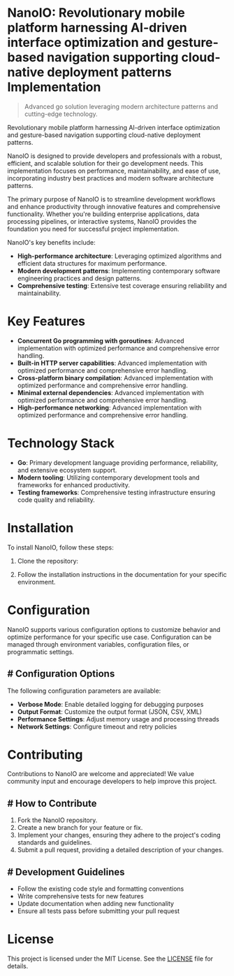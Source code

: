 <!-- fallback_NanoIO_20250802203345_71027 -->

# NanoIO: Revolutionary mobile platform harnessing AI-driven interface optimization and gesture-based navigation supporting cloud-native deployment patterns Implementation
> Advanced go solution leveraging modern architecture patterns and cutting-edge technology.

Revolutionary mobile platform harnessing AI-driven interface optimization and gesture-based navigation supporting cloud-native deployment patterns.

NanoIO is designed to provide developers and professionals with a robust, efficient, and scalable solution for their go development needs. This implementation focuses on performance, maintainability, and ease of use, incorporating industry best practices and modern software architecture patterns.

The primary purpose of NanoIO is to streamline development workflows and enhance productivity through innovative features and comprehensive functionality. Whether you're building enterprise applications, data processing pipelines, or interactive systems, NanoIO provides the foundation you need for successful project implementation.

NanoIO's key benefits include:

* **High-performance architecture**: Leveraging optimized algorithms and efficient data structures for maximum performance.
* **Modern development patterns**: Implementing contemporary software engineering practices and design patterns.
* **Comprehensive testing**: Extensive test coverage ensuring reliability and maintainability.

# Key Features

* **Concurrent Go programming with goroutines**: Advanced implementation with optimized performance and comprehensive error handling.
* **Built-in HTTP server capabilities**: Advanced implementation with optimized performance and comprehensive error handling.
* **Cross-platform binary compilation**: Advanced implementation with optimized performance and comprehensive error handling.
* **Minimal external dependencies**: Advanced implementation with optimized performance and comprehensive error handling.
* **High-performance networking**: Advanced implementation with optimized performance and comprehensive error handling.

# Technology Stack

* **Go**: Primary development language providing performance, reliability, and extensive ecosystem support.
* **Modern tooling**: Utilizing contemporary development tools and frameworks for enhanced productivity.
* **Testing frameworks**: Comprehensive testing infrastructure ensuring code quality and reliability.

# Installation

To install NanoIO, follow these steps:

1. Clone the repository:


2. Follow the installation instructions in the documentation for your specific environment.

# Configuration

NanoIO supports various configuration options to customize behavior and optimize performance for your specific use case. Configuration can be managed through environment variables, configuration files, or programmatic settings.

## # Configuration Options

The following configuration parameters are available:

* **Verbose Mode**: Enable detailed logging for debugging purposes
* **Output Format**: Customize the output format (JSON, CSV, XML)
* **Performance Settings**: Adjust memory usage and processing threads
* **Network Settings**: Configure timeout and retry policies

# Contributing

Contributions to NanoIO are welcome and appreciated! We value community input and encourage developers to help improve this project.

## # How to Contribute

1. Fork the NanoIO repository.
2. Create a new branch for your feature or fix.
3. Implement your changes, ensuring they adhere to the project's coding standards and guidelines.
4. Submit a pull request, providing a detailed description of your changes.

## # Development Guidelines

* Follow the existing code style and formatting conventions
* Write comprehensive tests for new features
* Update documentation when adding new functionality
* Ensure all tests pass before submitting your pull request

# License

This project is licensed under the MIT License. See the [LICENSE](https://github.com/cerenyilmazjinx/NanoIO/blob/main/LICENSE) file for details.
